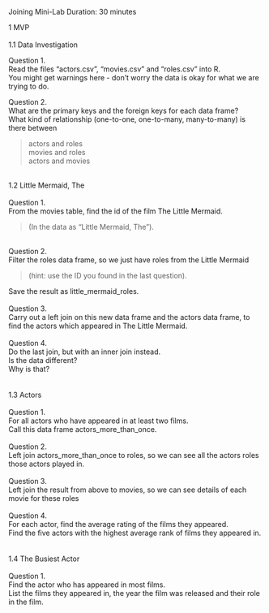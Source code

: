 Joining Mini-Lab
Duration: 30 minutes

1 MVP <br>
<br>
1.1 Data Investigation

Question 1.<br>
Read the files “actors.csv”, “movies.csv” and “roles.csv” into R.<br>
You might get warnings here - don’t worry the data is okay for what we are trying to do.



Question 2.<br>
What are the primary keys and the foreign keys for each data frame?<br>
What kind of relationship (one-to-one, one-to-many, many-to-many) is there between
<blockquote>actors and roles<br>
movies and roles<br>
actors and movies<br>
</blockquote>

<br>
1.2 Little Mermaid, The<br>
<br>
Question 1.<br>
From the movies table, find the id of the film The Little Mermaid.
<blockquote>(In the data as “Little Mermaid, The”).
</blockquote>
<br>
Question 2.<br>
Filter the roles data frame, so we just have roles from the Little Mermaid
<blockquote>(hint: use the ID you found in the last question).</blockquote>
Save the result as little_mermaid_roles.
<br>
<br>
Question 3.<br>
Carry out a left join on this new data frame and the actors data frame, to find the actors which appeared in The Little Mermaid.
<br>
<br>
Question 4.<br>
Do the last join, but with an inner join instead.<br>
Is the data different?<br>
Why is that?
<br>
<br>
<br>
1.3 Actors<br>
<br>
Question 1.<br>
For all actors who have appeared in at least two films.<br>
Call this data frame actors_more_than_once.
<br>
<br>
Question 2.<br>
Left join actors_more_than_once to roles, so we can see all the actors roles those actors played in.
<br>
<br>
Question 3.<br>
Left join the result from above to movies, so we can see details of each movie for these roles
<br>
<br>
Question 4.<br>
For each actor, find the average rating of the films they appeared.<br>
Find the five actors with the highest average rank of films they appeared in.
<br>
<br>
<br>
1.4 The Busiest Actor<br>
<br>
Question 1.<br>
Find the actor who has appeared in most films.<br>
List the films they appeared in, the year the film was released and their role in the film.